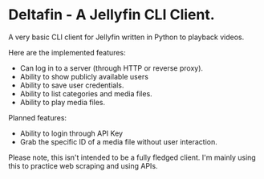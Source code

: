 # Deltafin - A Jellyfin CLI Client.

A very basic CLI client for Jellyfin written in Python to playback videos.

Here are the implemented features:

- Can log in to a server (through HTTP or reverse proxy).
- Ability to show publicly available users
- Ability to save user credentials.
- Ability to list categories and media files.
- Ability to play media files.


Planned features:
- Ability to login through API Key
- Grab the specific ID of a media file without user interaction.


Please note, this isn't intended to be a fully fledged client. I'm mainly using this to practice web scraping and using APIs.
